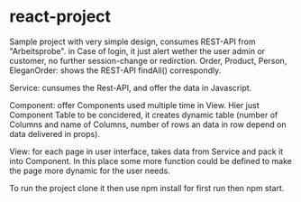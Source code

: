 # react-project

Sample project with very simple design, consumes REST-API from "Arbeitsprobe".
in Case of login, it just alert wether the user admin or customer, no further session-change or redirction.
Order, Product, Person, EleganOrder: shows the REST-API findAll() correspondly.

Service: cunsumes the Rest-API, and offer the data in Javascript.

Component: offer Components used multiple time in View. 
Hier just Component Table to be concidered, it creates dynamic table (number of Columns and name of Columns, number of rows an data in row depend on data delivered in props).

View: for each page in user interface, takes data from Service and pack it into Component. 
In this place some more function could be defined to make the page more dynamic for the user needs.

To run the project clone it then use npm install for first run then npm start.




